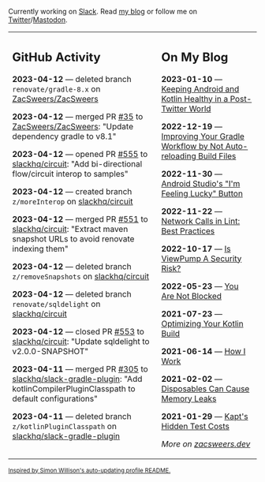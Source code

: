 Currently working on [Slack](https://slack.com/). Read [my blog](https://zacsweers.dev/) or follow me on [Twitter](https://twitter.com/ZacSweers)/[Mastodon](https://hachyderm.io/@ZacSweers).

<table><tr><td valign="top" width="60%">

## GitHub Activity
<!-- githubActivity starts -->
**2023-04-12** — deleted branch `renovate/gradle-8.x` on [ZacSweers/ZacSweers](https://github.com/ZacSweers/ZacSweers)

**2023-04-12** — merged PR [#35](https://github.com/ZacSweers/ZacSweers/pull/35) to [ZacSweers/ZacSweers](https://github.com/ZacSweers/ZacSweers): "Update dependency gradle to v8.1"

**2023-04-12** — opened PR [#555](https://github.com/slackhq/circuit/pull/555) to [slackhq/circuit](https://github.com/slackhq/circuit): "Add bi-directional flow/circuit interop to samples"

**2023-04-12** — created branch `z/moreInterop` on [slackhq/circuit](https://github.com/slackhq/circuit)

**2023-04-12** — merged PR [#551](https://github.com/slackhq/circuit/pull/551) to [slackhq/circuit](https://github.com/slackhq/circuit): "Extract maven snapshot URLs to avoid renovate indexing them"

**2023-04-12** — deleted branch `z/removeSnapshots` on [slackhq/circuit](https://github.com/slackhq/circuit)

**2023-04-12** — deleted branch `renovate/sqldelight` on [slackhq/circuit](https://github.com/slackhq/circuit)

**2023-04-12** — closed PR [#553](https://github.com/slackhq/circuit/pull/553) to [slackhq/circuit](https://github.com/slackhq/circuit): "Update sqldelight to v2.0.0-SNAPSHOT"

**2023-04-11** — merged PR [#305](https://github.com/slackhq/slack-gradle-plugin/pull/305) to [slackhq/slack-gradle-plugin](https://github.com/slackhq/slack-gradle-plugin): "Add kotlinCompilerPluginClasspath to default configurations"

**2023-04-11** — deleted branch `z/kotlinPluginClasspath` on [slackhq/slack-gradle-plugin](https://github.com/slackhq/slack-gradle-plugin)
<!-- githubActivity ends -->
</td><td valign="top" width="40%">

## On My Blog
<!-- blog starts -->
**2023-01-10** — [Keeping Android and Kotlin Healthy in a Post-Twitter World](https://www.zacsweers.dev/keeping-android-healthy/)

**2022-12-19** — [Improving Your Gradle Workflow by Not Auto-reloading Build Files](https://www.zacsweers.dev/improving-your-workflow-by-not-auto-reloading-build-files/)

**2022-11-30** — [Android Studio's "I'm Feeling Lucky" Button](https://www.zacsweers.dev/android-studios-im-feeling-lucky-button/)

**2022-11-22** — [Network Calls in Lint: Best Practices](https://www.zacsweers.dev/network-calls-in-lint-best-practices/)

**2022-10-17** — [Is ViewPump A Security Risk?](https://www.zacsweers.dev/is-viewpump-a-security-risk/)

**2022-05-23** — [You Are Not Blocked](https://www.zacsweers.dev/you-are-not-blocked/)

**2021-07-23** — [Optimizing Your Kotlin Build](https://www.zacsweers.dev/optimizing-your-kotlin-build/)

**2021-06-14** — [How I Work](https://www.zacsweers.dev/how-i-work/)

**2021-02-02** — [Disposables Can Cause Memory Leaks](https://www.zacsweers.dev/disposables-can-cause-memory-leaks/)

**2021-01-29** — [Kapt's Hidden Test Costs](https://www.zacsweers.dev/kapts-hidden-test-costs/)
<!-- blog ends -->
_More on [zacsweers.dev](https://zacsweers.dev/)_
</td></tr></table>

<sub><a href="https://simonwillison.net/2020/Jul/10/self-updating-profile-readme/">Inspired by Simon Willison's auto-updating profile README.</a></sub>